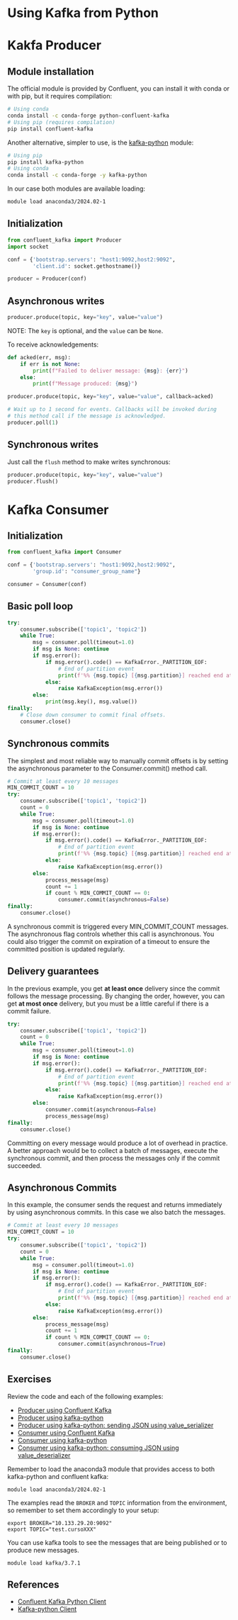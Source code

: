 # Using Kafka from Python

# Kakfa Producer
## Module installation
The official module is provided by Confluent, you can install it with conda or with pip, but it requires compilation:
```bash
# Using conda
conda install -c conda-forge python-confluent-kafka
# Using pip (requires compilation)
pip install confluent-kafka
```

Another alternative, simpler to use, is the [kafka-python](https://github.com/dpkp/kafka-python) module:
```bash
# Using pip
pip install kafka-python
# Using conda
conda install -c conda-forge -y kafka-python
```

In our case both modules are available loading:
```bash
module load anaconda3/2024.02-1
```

## Initialization
```python
from confluent_kafka import Producer
import socket

conf = {'bootstrap.servers': "host1:9092,host2:9092",
        'client.id': socket.gethostname()}

producer = Producer(conf)
```

## Asynchronous writes
```python
producer.produce(topic, key="key", value="value")
```
NOTE: The `key` is optional, and the `value` can be `None`.

To receive acknowledgements:
```python
def acked(err, msg):
    if err is not None:
        print(f"Failed to deliver message: {msg}: {err}")
    else:
        print(f"Message produced: {msg}")

producer.produce(topic, key="key", value="value", callback=acked)

# Wait up to 1 second for events. Callbacks will be invoked during
# this method call if the message is acknowledged.
producer.poll(1)
```

## Synchronous writes
Just call the `flush` method to make writes synchronous:
```python
producer.produce(topic, key="key", value="value")
producer.flush()
```

# Kafka Consumer
## Initialization
```python
from confluent_kafka import Consumer

conf = {'bootstrap.servers': "host1:9092,host2:9092",
        'group.id': "consumer_group_name"}

consumer = Consumer(conf)
```
## Basic poll loop
```python
try:
    consumer.subscribe(['topic1', 'topic2'])
    while True:
        msg = consumer.poll(timeout=1.0)
        if msg is None: continue
        if msg.error():
            if msg.error().code() == KafkaError._PARTITION_EOF:
                # End of partition event
                print(f'%% {msg.topic} [{msg.partition}] reached end at offset {msg.offset}\n')
            else:
                raise KafkaException(msg.error())
        else:
            print(msg.key(), msg.value())
finally:
    # Close down consumer to commit final offsets.
    consumer.close()
```

## Synchronous commits
The simplest and most reliable way to manually commit offsets is by setting the asynchronous parameter to the Consumer.commit() method call.
```python
# Commit at least every 10 messages
MIN_COMMIT_COUNT = 10
try:
    consumer.subscribe(['topic1', 'topic2'])
    count = 0
    while True:
        msg = consumer.poll(timeout=1.0)
        if msg is None: continue
        if msg.error():
            if msg.error().code() == KafkaError._PARTITION_EOF:
                # End of partition event
                print(f'%% {msg.topic} [{msg.partition}] reached end at offset {msg.offset}\n')
            else:
                raise KafkaException(msg.error())
        else:
            process_message(msg)
            count += 1
            if count % MIN_COMMIT_COUNT == 0:
                consumer.commit(asynchronous=False)
finally:
    consumer.close()
```
A synchronous commit is triggered every MIN_COMMIT_COUNT messages. The asynchronous flag controls whether this call is asynchronous. You could also trigger the commit on expiration of a timeout to ensure the committed position is updated regularly.

## Delivery guarantees
In the previous example, you get **at least once** delivery since the commit follows the message processing. By changing the order, however, you can get **at most once** delivery, but you must be a little careful if there is a commit failure.
```python
try:
    consumer.subscribe(['topic1', 'topic2'])
    count = 0
    while True:
        msg = consumer.poll(timeout=1.0)
        if msg is None: continue
        if msg.error():
            if msg.error().code() == KafkaError._PARTITION_EOF:
                # End of partition event
                print(f'%% {msg.topic} [{msg.partition}] reached end at offset {msg.offset}\n')
            else:
                raise KafkaException(msg.error())
        else:
            consumer.commit(asynchronous=False)
            process_message(msg)
finally:
    consumer.close()
```

Committing on every message would produce a lot of overhead in practice. A better approach would be to collect a batch of messages, execute the synchronous commit, and then process the messages only if the commit succeeded.

## Asynchronous Commits
In this example, the consumer sends the request and returns immediately by using asynchronous commits. In this case we also batch the messages.
```python
# Commit at least every 10 messages
MIN_COMMIT_COUNT = 10
try:
    consumer.subscribe(['topic1', 'topic2'])
    count = 0
    while True:
        msg = consumer.poll(timeout=1.0)
        if msg is None: continue
        if msg.error():
            if msg.error().code() == KafkaError._PARTITION_EOF:
                # End of partition event
                print(f'%% {msg.topic} [{msg.partition}] reached end at offset {msg.offset}\n')
            else:
                raise KafkaException(msg.error())
        else:
            process_message(msg)
            count += 1
            if count % MIN_COMMIT_COUNT == 0:
                consumer.commit(asynchronous=True)
finally:
    consumer.close()
```

## Exercises
Review the code and each of the following examples:
- [Producer using Confluent Kafka](exercises/producer_using_confluent_kafka.py)
- [Producer using kafka-python](exercises/producer_using_kafka-python.py)
- [Producer using kafka-python: sending JSON using value_serializer](exercises/producer_using_kafka-python_json.py)
- [Consumer using Confluent Kafka](exercises/consumer_using_confluent_kafka.py)
- [Consumer using kafka-python](exercises/consumer_using_kafka-python.py)
- [Consumer using kafka-python: consuming JSON using value_deserializer](exercises/consumer_using_kafka-python_json.py)

Remember to load the anaconda3 module that provides access to both kafka-python and confluent kafka:
```
module load anaconda3/2024.02-1
```
The examples read the `BROKER` and `TOPIC` information from the environment, so remember to set them accordingly to your setup:
```
export BROKER="10.133.29.20:9092"
export TOPIC="test.cursoXXX"
```
You can use kafka tools to see the messages that are being published or to produce new messages.
```
module load kafka/3.7.1
```

## References
- [Confluent Kafka Python Client](https://docs.confluent.io/kafka-clients/python/current/overview.html)
- [Kafka-python Client](https://kafka-python.readthedocs.io/en/master/)
